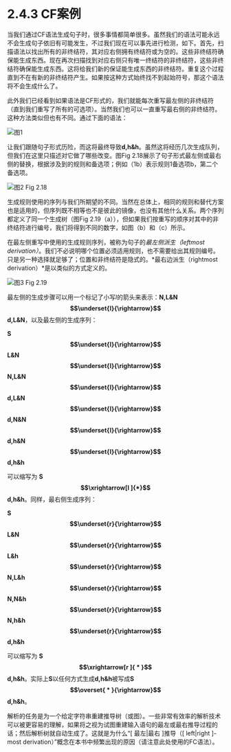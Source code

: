 # 2.4.3 CF案例

当我们通过CF语法生成句子时，很多事情都简单很多。虽然我们的语法可能永远不会生成句子依旧有可能发生，不过我们现在可以事先进行检测，如下。首先，扫描语法以找出所有的非终结符，其对应右侧拥有终结符或为空的。这些非终结符确保能生成东西。现在再次扫描找到对应右侧只有唯一终结符的非终结符，这些非终结符确保能生成东西。这将给我们新的保证能生成东西的非终结符。重复这个过程直到不在有新的非终结符产生。如果按这种方式始终找不到起始符号，那这个语法将不会生成什么了。

此外我们已经看到如果语法是CF形式的，我们就能每次重写最左侧的非终结符（直到我们重写了所有的可选项）。当然我们也可以一直重写最右侧的非终结符。这种方法类似但也有不同。通过下面的语法：

![图1](../../img/2.4.3_1.png)

让我们跟随句子形式历险，而这将最终导致**d,h&h**。虽然这将经历几次生成队列，但我们在这里只描述对它做了哪些改变。图Fig 2.18展示了句子形式最左侧或最右侧的替换，根据涉及到的规则和备选项；例如（1b）表示规则1备选项b，第二个备选项。

![图2 Fig 2.18](../../img/2.4.3_2-Fig.2.18.png)

生成规则使用的序列与我们所期望的不同。当然在总体上，相同的规则和替代方案也是适用的，但序列既不相等也不是彼此的镜像，也没有其他什么关系。两个序列都定义了同一个生成树（图Fig 2.19（a）），但如果我们按重写的顺序对其中的非终结符进行编号，我们将得到不同的数字，如图（b）和（c）所示。

在最左侧重写中使用的生成规则序列，被称为句子的*最左侧派生（leftmost derivation）*。我们不必说明哪个位置必须适用规则，也不需要给出其规则编号。只是另一种选择就足够了；位置和非终结符是隐式的。*最右边派生（rightmost derivation）*是以类似的方式定义的。

![图3 Fig 2.19](../../img/2.4.3_3-Fig.2.19.png)

最左侧的生成步骤可以用一个标记了小写*l*的箭头来表示：**N,L&N $$\underset{l}{\rightarrow}$$ d,L&N**，以及最左侧的生成序列：

**S $$\underset{l}{\rightarrow}$$ L&N $$\underset{l}{\rightarrow}$$ N,L&N $$\underset{l}{\rightarrow}$$ d,L&N $$\underset{l}{\rightarrow}$$ d,N&N $$\underset{l}{\rightarrow}$$ d,h&N $$\underset{l}{\rightarrow}$$ d,h&h**

可以缩写为 **S $$\xrightarrow[l ]{*}$$d,h&h**。同样，最右侧生成序列：

**S $$\underset{r}{\rightarrow}$$ L&N $$\underset{r}{\rightarrow}$$ L&h $$\underset{r}{\rightarrow}$$ N,L&h $$\underset{r}{\rightarrow}$$ N,N&h $$\underset{r}{\rightarrow}$$ N,h&h $$\underset{r}{\rightarrow}$$ d,h&h**

可以缩写为 **S $$\xrightarrow[r ]{ * }$$d,h&h**。实际上**S**以任何方式生成**d,h&h**被写成**S$$\overset{ * }{\rightarrow}$$d,h&h**。

解析的任务是为一个给定字符串重建推导树（或图）。一些非常有效率的解析技术可以被更容易的理解，如果将之视为试图重建输入语句的最左或最右推导过程的话；然后解析树就自动生成了。这就是为什么“[ 最左|最右 ]推导（[ left|right ]-most derivation）”概念在本书中频繁出现的原因（请注意此处使用的FC语法）。
